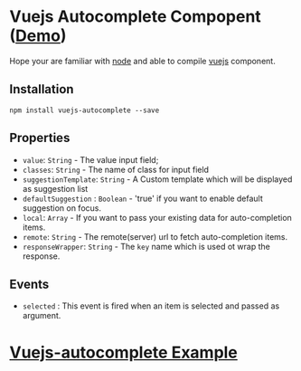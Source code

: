 # Vuejs  Autocomplete Compopent ([Demo](https://mrabbani.github.io/examples/vue_typeahead))

Hope your are familiar with [node](http://nodejs.org) and able to compile [vuejs](https://vuejs.org/v2/guide/components.html) component.

## Installation

    npm install vuejs-autocomplete --save  
      
## Properties

- `value`: `String` - The value input field;
- `classes`: `String` - The name of class for input field
- `suggestionTemplate`: `String` - A Custom template which will be displayed as suggestion list
- `defaultSuggestion` : `Boolean` - 'true' if you want to enable default suggestion on focus.
- `local`: `Array` - If you want to pass your existing data for auto-completion items.
- `remote`: `String` - The remote(server) url to fetch auto-completion items.
- `responseWrapper`: `String` - The `key` name which is used ot wrap the response.
 
## Events

- `selected` : This event is fired when an item is selected and passed as argument.

# [Vuejs-autocomplete Example](https://github.com/mrabbani/vuejs-autocomple-example)


